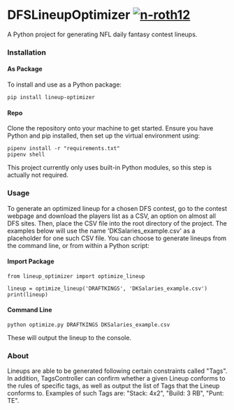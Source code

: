 # DFSLineupOptimizer [![n-roth12](https://circleci.com/gh/n-roth12/DFSLineupOptimizer.svg?style=shield)](https://app.circleci.com/pipelines/github/n-roth12/DFSLineupOptimizer)
A Python project for generating NFL daily fantasy contest lineups.

### Installation
#### As Package
To install and use as a Python package:
```
pip install lineup-optimizer
```
#### Repo
Clone the repository onto your machine to get started. Ensure you have Python and pip installed, then set up the virtual environment using:
```
pipenv install -r "requirements.txt"
pipenv shell
```
This project currently only uses built-in Python modules, so this step is actually not required.
### Usage
To generate an optimized lineup for a chosen DFS contest, go to the contest webpage and download the players list as a CSV, an option on almost all DFS sites. Then, place the CSV file into the root directory of the project. The examples below will use the name 'DKSalaries_example.csv' as a placeholder for one such CSV file.
You can choose to generate lineups from the command line, or from within a Python script:
#### Import Package
```
from lineup_optimizer import optimize_lineup

lineup = optimize_lineup('DRAFTKINGS', 'DKSalaries_example.csv')
print(lineup)
```
#### Command Line
```
python optimize.py DRAFTKINGS DKSalaries_example.csv
```
These will output the lineup to the console.
### About 
Lineups are able to be generated following certain constraints called "Tags". In addition, TagsController can confirm whether a given Lineup conforms 
to the rules of specific tags, as well as output the list of Tags that the Lineup conforms to. Examples of such Tags are: "Stack: 4x2", 
"Build: 3 RB", "Punt: TE".
